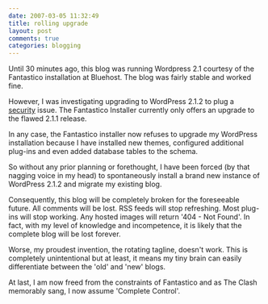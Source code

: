 ```yaml
---
date: 2007-03-05 11:32:49
title: rolling upgrade
layout: post
comments: true
categories: blogging
---
```

Until 30 minutes ago, this blog was running Wordpress 2.1 courtesy of
the Fantastico installation at Bluehost. The blog was fairly stable and
worked fine.

However, I was investigating upgrading to WordPress 2.1.2 to plug a
[security](http://wordpress.org/development/2007/03/upgrade-212/) issue.
The Fantastico Installer currently only offers an upgrade to the flawed
2.1.1 release.

In any case, the Fantastico installer now refuses to upgrade my
WordPress installation because I have installed new themes, configured
additional plug-ins and even added database tables to the schema.

So without any prior planning or forethought, I have been forced (by
that nagging voice in my head) to spontaneously install a brand new
instance of WordPress 2.1.2 and migrate my existing blog.

Consequently, this blog will be completely broken for the foreseeable
future. All comments will be lost. RSS feeds will stop refreshing. Most
plug-ins will stop working. Any hosted images will return '404 - Not
Found'. In fact, with my level of knowledge and incompetence, it is
likely that the complete blog will be lost forever.

Worse, my proudest invention, the rotating tagline, doesn't work. This
is completely unintentional but at least, it means my tiny brain can
easily differentiate between the 'old' and 'new' blogs.

At last, I am now freed from the constraints of Fantastico and as The
Clash memorably sang, I now assume 'Complete Control'.

